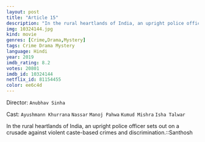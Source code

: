 ```yaml
---
layout: post
title: "Article 15"
description: "In the rural heartlands of India, an upright police officer sets out on a crusade against violent caste-based crimes and discrimination.::Santhosh.."
img: 10324144.jpg
kind: movie
genres: [Crime,Drama,Mystery]
tags: Crime Drama Mystery 
language: Hindi
year: 2019
imdb_rating: 8.2
votes: 20801
imdb_id: 10324144
netflix_id: 81154455
color: ee6c4d
---
```

Director: `Anubhav Sinha`  

Cast: `Ayushmann Khurrana` `Nassar` `Manoj Pahwa` `Kumud Mishra` `Isha Talwar` 

In the rural heartlands of India, an upright police officer sets out on a crusade against violent caste-based crimes and discrimination.::Santhosh